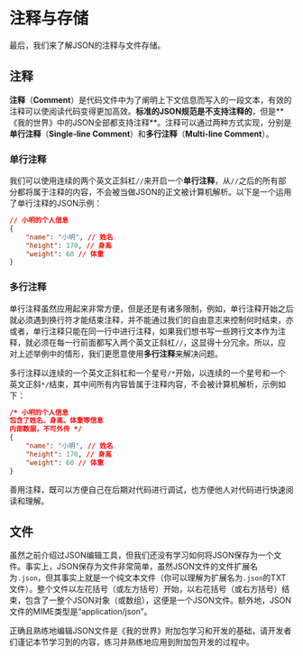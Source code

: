 # 注释与存储

最后，我们来了解JSON的注释与文件存储。

## 注释

**注释**（**Comment**）是代码文件中为了阐明上下文信息而写入的一段文本，有效的注释可以使阅读代码变得更加高效。**标准的JSON规范是不支持注释的**，但是**《我的世界》中的JSON全部都支持注释**。注释可以通过两种方式实现，分别是**单行注释**（**Single-line Comment**）和**多行注释**（**Multi-line Comment**）。

### 单行注释

我们可以使用连续的两个英文正斜杠`//`来开启一个**单行注释**，从`//`之后的所有部分都将属于注释的内容，不会被当做JSON的正文被计算机解析。以下是一个运用了单行注释的JSON示例：

```json
// 小明的个人信息
{
    "name": "小明", // 姓名
    "height": 170, // 身高
    "weight": 60 // 体重
}
```

### 多行注释

单行注释虽然应用起来非常方便，但是还是有诸多限制，例如，单行注释开始之后就必须遇到换行符才能结束注释，并不能通过我们的自由意志来控制何时结束，亦或者，单行注释只能在同一行中进行注释，如果我们想书写一些跨行文本作为注释，就必须在每一行前面都写入两个英文正斜杠`//`，这显得十分冗余。所以，应对上述举例中的情形，我们更愿意使用**多行注释**来解决问题。

多行注释以连续的一个英文正斜杠和一个星号`/*`开始，以连续的一个星号和一个英文正斜`*/`结束，其中间所有内容皆属于注释内容，不会被计算机解析，示例如下：

```json
/* 小明的个人信息
包含了姓名、身高、体重等信息
内部数据，不可外传 */
{
    "name": "小明", // 姓名
    "height": 170, // 身高
    "weight": 60 // 体重
}
```

善用注释，既可以方便自己在后期对代码进行调试，也方便他人对代码进行快速阅读和理解。

## 文件

虽然之前介绍过JSON编辑工具，但我们还没有学习如何将JSON保存为一个文件。事实上，JSON保存为文件非常简单，虽然JSON文件的文件扩展名为`.json`，但其事实上就是一个纯文本文件（你可以理解为扩展名为`.json`的TXT文件）。整个文件以左花括号（或左方括号）开始，以右花括号（或右方括号）结束，包含了一整个JSON对象（或数组），这便是一个JSON文件。额外地，JSON文件的MIME类型是“application/json”。

正确且熟练地编辑JSON文件是《我的世界》附加包学习和开发的基础，请开发者们谨记本节学习到的内容，练习并熟练地应用到附加包开发的过程中。